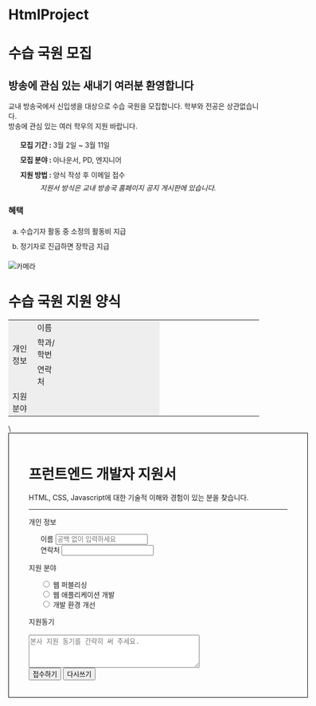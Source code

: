 # HtmlProject
<!DOCTYPE html>
<html>

<head>
  <meta charset="utf-8">
  <meta name="viewport" content="width=device-width">
  <title>replit</title>
  <link href="style.css" rel="stylesheet" type="text/css" />
  <h1>수습 국원 모집</h1>

  <h2>방송에 관심 있는 새내기 여러분 환영합니다</h2>
  <p>교내 방송국에서 신입생을 대상으로 수습 국원을 모집합니다. 학부와 전공은 상관없습니다.<br>방송에 관심 있는 여러 학우의 지원 바랍니다.</p>
</head>

<body>
  
  <script src="script.js"></script>

  <ul>
    <li><b>모집 기간 : </b>3월 2일 ~ 3월 11일</li>
    <li><b>모집 분야 : </b>아나운서, PD, 엔지니어</li>
    <li><b>지원 방법 : </b>양식 작성 후 이메일 접수</li>
    <dd><em>지원서 방식은 교내 방송국 홈페이지 공지 게시판에 있습니다.</em></dd>
  </ul>
  <h3>혜택</h3>
  <ol type='a'>
    <li>수습기자 활동 중 소정의 활동비 지급</li>
    <li>정기자로 진급하면 장학금 지급</li>
  </ol>
  <img src="/tmp/guest-5gnsbp/Desktop/mic.jpg" alt="카메라">
  <script src="https://replit.com/public/js/replit-badge-v2.js" theme="dark" position="bottom-right"></script>
</body>

</html>


<!DOCTYPE html>
<html>

<head>
<h1>수습 국원 지원 양식</h1>
</head>

<body>
<table>
  <colgroup>
    <col style="background-color:#eee;">
    <col style="background-color:#eee;">
    <col style = "background-color:#eee;width:200px">
    <col style = "background-color:#eee;width:200px">
  </colgroup>
  <thead></thead>
  <tbody>
    <tr>
    <td rowspan="3">개인정보</td>
    <td>이름</td>
    <td>      </td>
  </tr>
  <tr>
    <td>학과/학번</td>
    <td>      </td>
  </tr>
  <tr>
    <td>연락처</td>
    <td>      </td>
  </tr>
  <tr>
    <td>지원 분야</td>
    <td colspan="2"></td>
  </tr>  
  </tbody>
  
</table>
</body>

</html>
\






<!DOCTYPE html>
<html lang="ko">
  <head>
    <meta charset="UTF-8">
    <title>연습문제 2</title>
    <style>
			#container { 
				width:520px;
				border:1px solid black;
				padding:20px 40px;
				margin:0 auto;
			}
      fieldset { margin-bottom:15px; }
      legend { font-weight:bold; }
			ul {list-style-type: none;}
			li { line-height:30px;}
    </style>
  </head>
  <body>
		<div id="container">
			<h1>프런트엔드 개발자 지원서 </h1>
			<p>HTML, CSS, Javascript에 대한 기술적 이해와 경험이 있는 분을 찾습니다.</p>
			<hr>
			<form>
				개인 정보
        <ul>
          <lable for="r-name">이름</lable>
          <input type="text" id="r-name" placeholder="공백 없이 입력하세요" required>
          <br>
          <lable for="r-phone">연락처</lable>
          <input type="tel" id="r-phone" required>
        </ul>
        지원 분야
        <ul>
          <input type="radio" name="web_pub" id="web_pub" value="web_pub">
          <label for="web_pub">웹 퍼블리싱</label>
          <br>
          <input type="radio" name="web_api" id="web_api" value="web_api">
          <label for="web_api">웹 애플리케이션 개발</label>
          <br>
          <input type="radio" name="dev_atm" id="dev_atm" value="dev_atm">
          <label for="dev_atm">개발 환경 개선</label>
        </ul>
        지원동기
        <br>
        <br>
        <textarea cols="40" rows="4" placeholder="본사 지원 동기를 간략히 써 주세요."></textarea>
        <br>
        <input type="button" value="접수하기">
        <input type="button" value="다시쓰기">
			</form>
		</div>
  </body>
</html>
